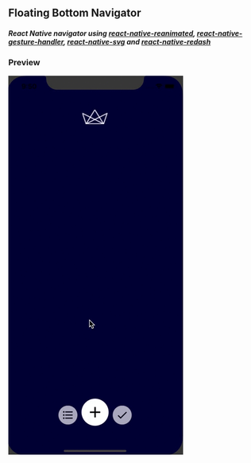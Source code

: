 ## Floating Bottom Navigator

##### React Native navigator using [react-native-reanimated](https://github.com/software-mansion/react-native-reanimated), [react-native-gesture-handler](https://github.com/software-mansion/react-native-gesture-handler), [react-native-svg](https://github.com/react-native-community/react-native-svg) and [react-native-redash](https://github.com/wcandillon/react-native-redash)

### Preview

![](github_assets/floating-navigation-gif.gif)
